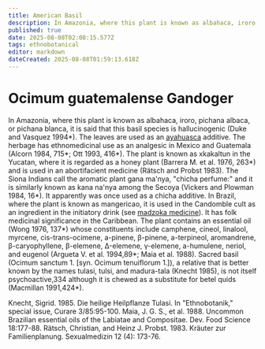 ```yaml
---
title: American Basil
description: In Amazonia, where this plant is known as albahaca, iroro, pichana albaca, or pichana blanca, it is said that this basil species is hallucinogenic (Duke and...
published: true
date: 2025-08-08T02:08:15.577Z
tags: ethnobotanical
editor: markdown
dateCreated: 2025-08-08T01:59:13.618Z
---
```


# Ocimum guatemalense Gandoger

In Amazonia, where this plant is known as albahaca, iroro, pichana albaca, or pichana blanca, it is said that this basil species is hallucinogenic (Duke and Vasquez 1994*). The leaves are used as an [ayahuasca](/en/ayahuasca) additive. The herbage has ethnomedicinal use as an analgesic in Mexico and Guatemala (Alcorn 1984, 715*; Ott 1993, 416*). The plant is known as xkakaltun in the Yucatan, where it is regarded as a honey plant (Barrera M. et al. 1976, 263*) and is used in an abortifacient medicine (Rätsch and Probst 1983). The Siona Indians call the aromatic plant gana ma'nya, "chicha perfume:" and it is similarly known as kana na'nya among the Secoya (Vickers and Plowman 1984, 16*). It apparently was once used as a chicha additive. In Brazil, where the plant is known as mangericao, it is used in the Candomble cult as an ingredient in the initiatory drink (see [madzoka medicine](/en/madzoka-medicine)). It has folk medicinal significance in the Caribbean. The plant contains an essential oil (Wong 1976, 137*) whose constituents include camphene, cineol, linalool, myrcene, cis-trans-ocimene, a-pinene, β-pinene, a-terpineol, aromandrene, β-caryophyllene, β-elemene, Δ-elemene, γ-elemene, a-humulene, neriol, and eugenol (Argueta V. et al. 1994,89*; Maia et al. 1988). Sacred basil (Ocimum sanctum 1. [syn. Ocimum tenuiflorum 1.]), a relative that is better known by the names tulasi, tulsi, and madura-tala (Knecht 1985), is not itself psychoactive,334 although it is chewed as a substitute for betel quids (Macmillan 1991,424*).

Knecht, Sigrid. 1985. Die heilige Heilpflanze Tulasi. In "Ethnobotanik," special issue, Curare 3/85:95-100. Maia, J. G. S., et al. 1988. Uncommon Brazilian essential oils of the Labiatae and Compositae. Dev. Food Science 18:177-88. Rätsch, Christian, and Heinz J. Probst. 1983. Kräuter zur Familienplanung. Sexualmedizin 12 (4): 173-76.